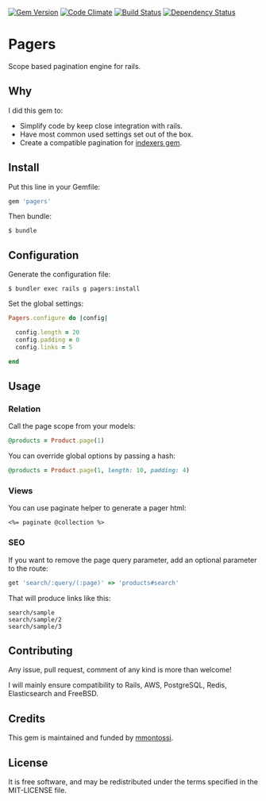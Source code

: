 [![Gem Version](https://badge.fury.io/rb/pagers.svg)](http://badge.fury.io/rb/pagers)
[![Code Climate](https://codeclimate.com/github/mmontossi/pagers/badges/gpa.svg)](https://codeclimate.com/github/mmontossi/pagers)
[![Build Status](https://travis-ci.org/mmontossi/pagers.svg)](https://travis-ci.org/mmontossi/pagers)
[![Dependency Status](https://gemnasium.com/mmontossi/pagers.svg)](https://gemnasium.com/mmontossi/pagers)

# Pagers

Scope based pagination engine for rails.

## Why

I did this gem to:

- Simplify code by keep close integration with rails.
- Have most common used settings set out of the box.
- Create a compatible pagination for [indexers gem](https://github.com/mmontossi/indexers).

## Install

Put this line in your Gemfile:
```ruby
gem 'pagers'
```

Then bundle:
```
$ bundle
```

## Configuration

Generate the configuration file:
```
$ bundler exec rails g pagers:install
```

Set the global settings:
```ruby
Pagers.configure do |config|

  config.length = 20
  config.padding = 0
  config.links = 5

end
```

## Usage

### Relation

Call the page scope from your models:
```ruby
@products = Product.page(1)
```

You can override global options by passing a hash:
```ruby
@products = Product.page(1, length: 10, padding: 4)
```

### Views

You can use paginate helper to generate a pager html:
```erb
<%= paginate @collection %>
```

### SEO

If you want to remove the page query parameter, add an optional parameter to the route:
```ruby
get 'search/:query/(:page)' => 'products#search'
```

That will produce links like this:
```
search/sample
search/sample/2
search/sample/3
```

## Contributing

Any issue, pull request, comment of any kind is more than welcome!

I will mainly ensure compatibility to Rails, AWS, PostgreSQL, Redis, Elasticsearch and FreeBSD. 

## Credits

This gem is maintained and funded by [mmontossi](https://github.com/mmontossi).

## License

It is free software, and may be redistributed under the terms specified in the MIT-LICENSE file.
